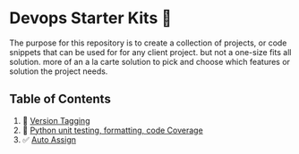 #   Devops Starter Kits 🧰
The purpose for this repository is to create a collection of projects, or code snippets that can be used for
for any client project. but not a one-size fits all solution. more of an a la carte solution to pick and choose
which features or solution the project needs.


## Table of Contents
1. 🔖 [Version Tagging](version\README.md)
1. 🐛 [Python unit testing, formatting, code Coverage](python\README.md)
1. ✅ [Auto Assign](auto-assign\README.md)